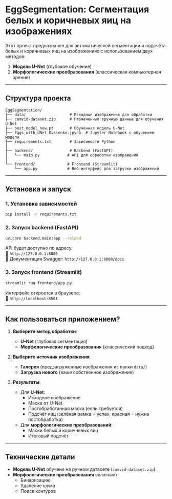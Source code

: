 # **EggSegmentation: Сегментация белых и коричневых яиц на изображениях**

Этот проект предназначен для автоматической сегментации и подсчёта белых и коричневых яиц на изображениях с использованием двух методов:
1. **Модель U-Net** (глубокое обучение)
2. **Морфологические преобразования** (классическая компьютерная зрение)

---

## **Структура проекта**
```
EggSegmentation/
├── data/                   # Исходные изображения для обработки
├── camvid-dataset.zip      # Размеченные вручную данные для обучения U-Net
├── best_model_new.pt       # Обученная модель U-Net
├── Eggs_with_UNet_Ovsienko.jpynb  # Jupyter Notebook с обучением модели
├── requirements.txt        # Зависимости Python
│
├── backend/                # Backend (FastAPI)
│   └── main.py            # API для обработки изображений
│
└── frontend/              # Frontend (Streamlit)
    └── app.py             # Веб-интерфейс для загрузки изображений
```

---

## **Установка и запуск**

### **1. Установка зависимостей**
```bash
pip install -r requirements.txt
```

### **2. Запуск backend (FastAPI)**
```bash
uvicorn backend.main:app --reload
```
API будет доступно по адресу:  
🔹 `http://127.0.0.1:8000`  
🔹 Документация Swagger: `http://127.0.0.1:8000/docs`

### **3. Запуск frontend (Streamlit)**
```bash
streamlit run frontend/app.py
```
Интерфейс откроется в браузере:  
🔹 `http://localhost:8501`

---

## **Как пользоваться приложением?**
1. **Выберите метод обработки**:
   - **U-Net** (глубокая сегментация)  
   - **Морфологические преобразования** (классический подход)  

2. **Выберите источник изображения**:
   - **Галерея** (предзагруженные изображения из папки `data/`)  
   - **Загрузка нового** (ваше собственное изображение)  

3. **Результаты**:
   - Для **U-Net**:  
     - Исходное изображение  
     - Маска от U-Net  
     - Постобработанная маска (если требуется)  
     - Подсчёт яиц (зелёная рамка = успех, красная = нужна постобработка)  
   - Для **морфологических преобразований**:  
     - Маски белых и коричневых яиц  
     - Итоговый подсчёт  

---


## **Технические детали**
- **Модель U-Net** обучена на ручном датасете (`camvid-dataset.zip`).  
- **Морфологические преобразования** включают:  
  - Бинаризацию  
  - Удаление шума  
  - Поиск контуров  

